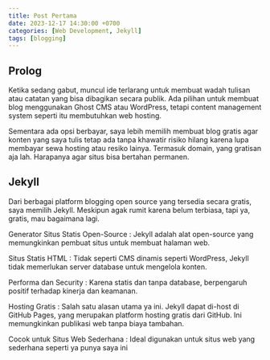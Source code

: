 ```yaml
---
title: Post Pertama
date: 2023-12-17 14:30:00 +0700
categories: [Web Development, Jekyll]
tags: [blogging]
---
```


## Prolog
Ketika sedang gabut, muncul ide terlarang untuk membuat wadah tulisan atau catatan yang bisa dibagikan secara publik. Ada pilihan untuk membuat blog menggunakan Ghost CMS atau WordPress, tetapi content management system seperti itu membutuhkan web hosting. 

Sementara ada opsi berbayar, saya lebih memilih membuat blog gratis agar konten yang saya tulis tetap ada tanpa khawatir risiko hilang karena lupa membayar sewa hosting atau resiko lainya. Termasuk domain, yang gratisan aja lah. Harapanya agar situs bisa bertahan permanen.

## Jekyll
Dari berbagai platform blogging open source yang tersedia secara gratis, saya memilih Jekyll. Meskipun agak rumit karena belum terbiasa, tapi ya, gratis, mau bagaimana lagi. 

Generator Situs Statis Open-Source
: Jekyll adalah alat open-source yang memungkinkan pembuat situs untuk membuat halaman web.

Situs Statis HTML
: Tidak seperti CMS dinamis seperti WordPress, Jekyll tidak memerlukan server database untuk mengelola konten.

Performa dan Security
: Karena statis dan tanpa database, berpengaruh positif terhadap kinerja dan keamanan.

Hosting Gratis
: Salah satu alasan utama ya ini. Jekyll dapat di-host di GitHub Pages, yang merupakan platform hosting gratis dari GitHub. Ini memungkinkan publikasi web tanpa biaya tambahan.

Cocok untuk Situs Web Sederhana
: Ideal digunakan untuk situs web yang sederhana seperti ya punya saya ini
